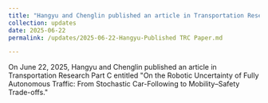 ```yaml
---
title: "Hangyu and Chenglin published an article in Transportation Research Part C on June 22, 2025,"
collection: updates
date: 2025-06-22
permalink: /updates/2025-06-22-Hangyu-Published TRC Paper.md

---
```

On June 22, 2025, Hangyu and Chenglin published an article in Transportation Research Part C entitled "On the Robotic Uncertainty of Fully Autonomous Traffic: From Stochastic Car-Following to Mobility–Safety Trade-offs."
